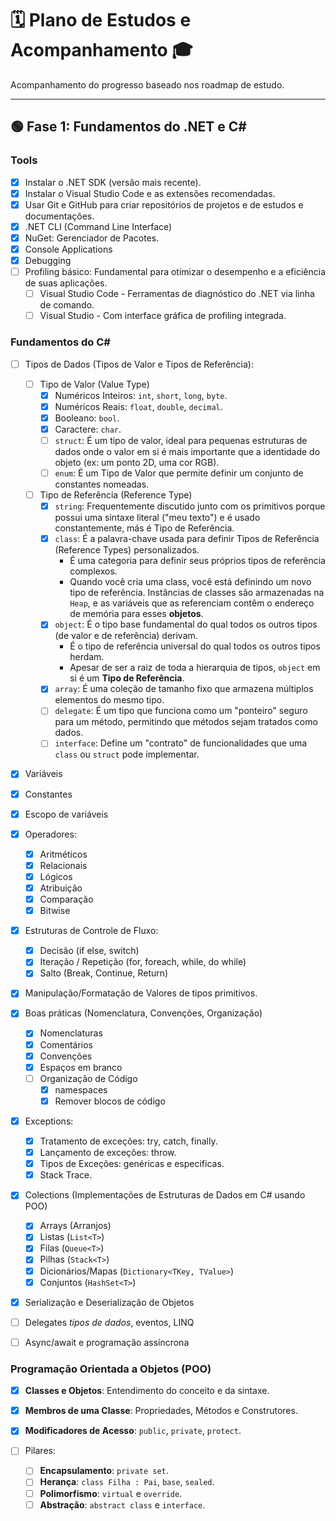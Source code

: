 # 🗓️ Plano de Estudos e Acompanhamento 🎓

Acompanhamento do progresso baseado nos roadmap de estudo.

---

## 🟢 Fase 1: Fundamentos do .NET e C#

### Tools

- [X] Instalar o .NET SDK (versão mais recente).
- [X] Instalar o Visual Studio Code e as extensões recomendadas.
- [X] Usar Git e GitHub para criar repositórios de projetos e de estudos e documentações.
- [X] .NET CLI (Command Line Interface)
- [X] NuGet: Gerenciador de Pacotes.
- [X] Console Applications
- [X] Debugging
- [ ] Profiling básico: Fundamental para otimizar o desempenho e a eficiência de suas aplicações.
  - [ ] Visual Studio Code - Ferramentas de diagnóstico do .NET via linha de comando.
  - [ ] Visual Studio - Com interface gráfica de profiling integrada.

### Fundamentos do C#

- [ ] Tipos de Dados (Tipos de Valor e Tipos de Referência):

  - [ ] Tipo de Valor (Value Type)
    - [X] Numéricos Inteiros: `int`, `short`, `long`, `byte`.
    - [X] Numéricos Reais: `float`, `double`, `decimal`.
    - [X] Booleano: `bool`.
    - [X] Caractere: `char`.
    - [ ] `struct`: É um tipo de valor, ideal para pequenas estruturas de dados onde o valor em si é mais importante que a identidade do objeto (ex: um ponto 2D, uma cor RGB).
    - [ ] `enum`: É um Tipo de Valor que permite definir um conjunto de constantes nomeadas.

  - [ ] Tipo de Referência (Reference Type)
    - [X] `string`: Frequentemente discutido junto com os primitivos porque possui uma sintaxe literal ("meu texto") e é usado constantemente, más é Tipo de Referência.
    - [X] `class`: É a palavra-chave usada para definir Tipos de Referência (Reference Types) personalizados.
      - É uma categoria para definir seus próprios tipos de referência complexos.
      - Quando você cria uma class, você está definindo um novo tipo de referência. Instâncias de classes são armazenadas na `Heap`, e as variáveis que as referenciam contêm o endereço de memória para esses **objetos**.
    - [X] `object`: É o tipo base fundamental do qual todos os outros tipos (de valor e de referência) derivam.
      - É o tipo de referência universal do qual todos os outros tipos herdam.
      - Apesar de ser a raiz de toda a hierarquia de tipos, `object` em si é um **Tipo de Referência**.
    - [X] `array`: É uma coleção de tamanho fixo que armazena múltiplos elementos do mesmo tipo.
    - [ ] `delegate`: É um tipo que funciona como um "ponteiro" seguro para um método, permitindo que métodos sejam tratados como dados.
    - [ ] `interface`: Define um "contrato" de funcionalidades que uma `class` ou `struct` pode implementar.

- [X] Variáveis
- [X] Constantes
- [X] Escopo de variáveis
- [X] Operadores:
  - [X] Aritméticos
  - [X] Relacionais
  - [X] Lógicos
  - [X] Atribuição
  - [X] Comparação
  - [X] Bitwise
- [X] Estruturas de Controle de Fluxo:
  - [X] Decisão (if else, switch)
  - [X] Iteração / Repetição (for, foreach, while, do while)
  - [X] Salto (Break, Continue, Return)
- [X] Manipulação/Formatação de Valores de tipos primitivos.
- [X] Boas práticas (Nomenclatura, Convenções, Organização)
  - [X] Nomenclaturas
  - [X] Comentários
  - [X] Convenções
  - [X] Espaços em branco
  - [ ] Organização de Código
    - [X] namespaces
    - [X] Remover blocos de código
- [X] Exceptions:
  - [X] Tratamento de exceções: try, catch, finally.
  - [X] Lançamento de exceções: throw.
  - [X] Tipos de Exceções: genéricas e especificas.
  - [X] Stack Trace.
- [X] Colections (Implementações de Estruturas de Dados em C# usando POO)
  - [X] Arrays (Arranjos)
  - [X] Listas (`List<T>`)
  - [X] Filas (`Queue<T>`)
  - [X] Pilhas (`Stack<T>`)
  - [X] Dicionários/Mapas (`Dictionary<TKey, TValue>`)
  - [X] Conjuntos (`HashSet<T>`)
- [X] Serialização e Deserialização de Objetos
- [ ] Delegates *tipos de dados*, eventos, LINQ
- [ ] Async/await e programação assíncrona

### Programação Orientada a Objetos (POO)

- [X] **Classes e Objetos**: Entendimento do conceito e da sintaxe.
- [X] **Membros de uma Classe**: Propriedades, Métodos e Construtores.
- [X] **Modificadores de Acesso**: `public`, `private`, `protect`.

- [ ] Pilares:
  - [ ] **Encapsulamento**: `private set`.
  - [ ] **Herança**: `class Filha : Pai`, `base`, `sealed`.
  - [ ] **Polimorfismo**: `virtual` e `override`.
  - [ ] **Abstração**: `abstract class` e `interface`.

